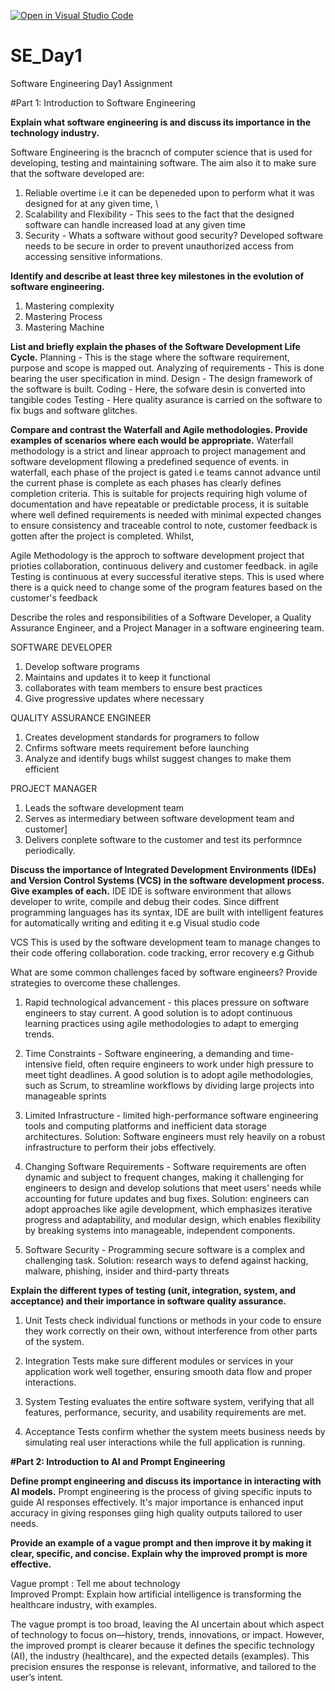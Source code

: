 [![Open in Visual Studio Code](https://classroom.github.com/assets/open-in-vscode-2e0aaae1b6195c2367325f4f02e2d04e9abb55f0b24a779b69b11b9e10269abc.svg)](https://classroom.github.com/online_ide?assignment_repo_id=18456501&assignment_repo_type=AssignmentRepo)
# SE_Day1
Software Engineering Day1 Assignment

#Part 1: Introduction to Software Engineering

**Explain what software engineering is and discuss its importance in the technology industry.**

Software Engineering is the bracnch of computer science that is used for developing, testing and maintaining software. The aim also it to make sure that the software developed are:
1. Reliable overtime i.e it can be depeneded upon to perform what it was designed for at any given time, \
2. Scalability and Flexibility - This sees to the fact that the designed software can handle increased load at any given time
3. Security - Whats a software without good security? Developed software needs to be secure in order to prevent unauthorized access from accessing sensitive informations.

**Identify and describe at least three key milestones in the evolution of software engineering.**
1. Mastering complexity
2. Mastering Process
3. Mastering Machine


**List and briefly explain the phases of the Software Development Life Cycle.**
Planning - This is the stage where the software requirement, purpose and scope is mapped out.
Analyzing of requirements - This is done bearing the user specification in mind.
Design - The design framework of the software is built.
Coding - Here, the sofware desin is converted into tangible codes
Testing - Here quality asurance is carried on the software to fix bugs and software glitches.


**Compare and contrast the Waterfall and Agile methodologies. Provide examples of scenarios where each would be appropriate.**
Waterfall methodology is a strict and linear approach to project management and software development fllowing a predefined sequence of events. in waterfall, each phase of the project is gated i.e teams cannot advance until the current phase is complete as each phases has clearly defines completion criteria. This is suitable for projects requiring high volume of documentation and have repeatable or predictable process, it is suitable where well defined requirements is needed with minimal expected changes to ensure consistency and traceable control to note, customer feedback is gotten after the project is completed. Whilst,

Agile Methodology is the approch to software development project that prioties collaboration, continuous delivery and customer feedback. in agile Testing is continuous at every successful iterative steps. This is used where there is a quick need to change some of the program features based on the customer's feedback

Describe the roles and responsibilities of a Software Developer, a Quality Assurance Engineer, and a Project Manager in a software engineering team.

SOFTWARE DEVELOPER
1. Develop software programs
2. Maintains and updates it to keep it functional
3. collaborates with team members to ensure best practices
4. Give progressive updates where necessary

QUALITY ASSURANCE ENGINEER
1. Creates development standards for programers to follow
2. Cnfirms software meets requirement before launching
3. Analyze and identify bugs whilst suggest changes to make them efficient

PROJECT MANAGER
1. Leads the software development team
2. Serves as intermediary between software development team and customer]
3. Delivers conplete software to the customer and test its performnce periodically.

**Discuss the importance of Integrated Development Environments (IDEs) and Version Control Systems (VCS) in the software development process. Give examples of each.**
IDE
IDE is software environment that allows developer to write, compile and debug their codes. Since diffrent programming languages has its syntax, IDE are built with intelligent features for automatically writing and editing it e.g Visual studio code

VCS
This is used by the software development team to manage changes to their code offering collaboration. code tracking, error recovery e.g Github


What are some common challenges faced by software engineers? Provide strategies to overcome these challenges.
1. Rapid technological advancement - this places pressure on software engineers to stay current. A good solution is to  adopt continuous learning practices using agile methodologies to adapt to emerging trends.
   
3. Time Constraints - Software engineering, a demanding and time-intensive field, often require engineers to work under high pressure to meet tight deadlines. A good solution is to adopt agile methodologies, such as Scrum, to streamline workflows by dividing large projects into manageable sprints
   
5. Limited Infrastructure - limited high-performance software engineering tools and computing platforms and inefficient data storage architectures. 
 Solution: Software engineers must rely heavily on a robust infrastructure to perform their jobs effectively.

6. Changing Software Requirements - Software requirements are often dynamic and subject to frequent changes, making it challenging for engineers to design and develop solutions that meet users' needs while accounting for future updates and bug fixes. 
Solution: engineers can adopt approaches like agile development, which emphasizes iterative progress and adaptability, and modular design, which enables flexibility by breaking systems into manageable, independent components.

7. Software Security - Programming secure software is a complex and challenging task. 
Solution: research ways to defend against hacking, malware, phishing, insider and third-party threats

**Explain the different types of testing (unit, integration, system, and acceptance) and their importance in software quality assurance.**
1. Unit Tests check individual functions or methods in your code to ensure they work correctly on their own, without interference from other parts of the system.  

2. Integration Tests make sure different modules or services in your application work well together, ensuring smooth data flow and proper interactions.  

3. System Testing evaluates the entire software system, verifying that all features, performance, security, and usability requirements are met.  

4. Acceptance Tests confirm whether the system meets business needs by simulating real user interactions while the full application is running.


**#Part 2: Introduction to AI and Prompt Engineering**


**Define prompt engineering and discuss its importance in interacting with AI models.**
Prompt engineering is the process of giving specific inputs to guide AI responses effectively. It's major importance is enhanced input accuracy in giving responses giing high quality outputs tailored to user needs.


**Provide an example of a vague prompt and then improve it by making it clear, specific, and concise. Explain why the improved prompt is more effective.**

Vague prompt : Tell me about technology  
Improved Prompt: Explain how artificial intelligence is transforming the healthcare industry, with examples.

The vague prompt is too broad, leaving the AI uncertain about which aspect of technology to focus on—history, trends, innovations, or impact. However, the improved prompt is clearer because it defines the specific technology (AI), the industry (healthcare), and the expected details (examples). This precision ensures the response is relevant, informative, and tailored to the user’s intent.
